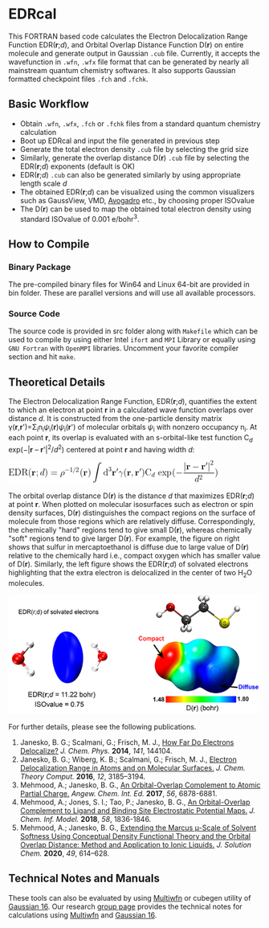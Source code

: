 EDRcal
===

This FORTRAN based code calculates the Electron Delocalization Range Function EDR(**r**;*d*), and Orbital Overlap Distance Function D(**r**) on entire molecule and generate output in Gaussian `.cub` file. Currently, it accepts the wavefunction in `.wfn`, `.wfx` file format that can be generated by nearly all mainstream quantum chemistry softwares. It also supports Gaussian formatted checkpoint files `.fch` and `.fchk`.

## Basic Workflow

* Obtain `.wfn`, `.wfx`, `.fch` or `.fchk` files from a standard quantum chemistry calculation
* Boot up EDRcal and input the file generated in previous step
* Generate the total electron density `.cub` file by selecting the grid size
* Similarly, generate the overlap distance D(**r**) `.cub` file by selecting the EDR(**r**;*d*) exponents (default is OK)
* EDR(**r**;*d*) `.cub` can also be generated similarly by using appropriate length scale *d*  
* The obtained EDR(**r**;*d*) can be visualized using the common visualizers such as GaussView, VMD, [Avogadro](https://github.com/cryos/avogadro) etc., by choosing proper ISOvalue
* The D(**r**) can be used to map the obtained total electron density using standard ISOvalue of 0.001 e/bohr<sup>3</sup>.

## How to Compile
### Binary Package
The pre-compiled binary files for Win64 and Linux 64-bit are provided in bin folder. These are parallel versions and will use all available processors.
### Source Code
The source code is provided in src folder along with `Makefile` which can be used to compile by using either Intel `ifort` and `MPI` Library or equally using `GNU Fortran` with `OpenMPI` libraries. Uncomment your favorite compiler section and hit `make`.

 ## Theoretical Details

The Electron Delocalization Range Function, EDR(**r**;*d*), quantifies the extent to which an electron at point **r** in a calculated wave function overlaps over distance *d*. It is constructed from the one-particle density matrix γ(**r**,**r**')=Σ<sub>i</sub>n<sub>i</sub>*ψ*<sub>i</sub>(**r**)*ψ*<sub>i</sub>(**r**') of molecular orbitals *ψ*<sub>i</sub> with nonzero occupancy n<sub>i</sub>. At each point **r**, its overlap is evaluated with an s-orbital-like test function C<sub>*d*</sub> exp(−|**r** – **r**'|<sup>2</sup>/*d*<sup>2</sup>) centered at point **r** and having width *d*:

<img src="./images/EDR_equation.png">

The orbital overlap distance D(**r**) is the distance *d* that maximizes EDR(**r**;*d*) at point **r**. When plotted on molecular isosurfaces such as electron or spin density surfaces, D(**r**) distinguishes the compact regions on the surface of molecule from those regions which are relatively diffuse. Correspondingly, the chemically "hard" regions tend to give small D(**r**), whereas chemically "soft" regions tend to give larger D(**r**). For example, the figure on right shows that sulfur in mercaptoethanol is diffuse due to large value of D(**r**) relative to the chemically hard i.e., compact oxygen which has smaller value of D(**r**). Similarly, the left figure shows the EDR(**r**;*d*) of solvated electrons highlighting that the extra electron is delocalized in the center of two H<sub>2</sub>O molecules.

<img src="./images/Example_Figure.png" alt="drawing" width="500">

For further details, please see the following publications.

1. Janesko, B. G.;  Scalmani, G.; Frisch, M. J., [How Far Do Electrons Delocalize?](https://aip.scitation.org/doi/abs/10.1063/1.4897264?journalCode=jcp) *J. Chem. Phys.* **2014**, *141*, 144104.
2. Janesko, B. G.;  Wiberg, K. B.;  Scalmani, G.; Frisch, M. J., [Electron Delocalization Range in Atoms and on Molecular Surfaces.](https://pubs.acs.org/doi/10.1021/acs.jctc.6b00343) *J. Chem. Theory Comput.* **2016**, *12*, 3185–3194.  
3. Mehmood, A.; Janesko, B. G., [An Orbital-Overlap Complement to Atomic Partial Charge.](https://onlinelibrary.wiley.com/doi/abs/10.1002/anie.201702715) *Angew. Chem. Int. Ed.* **2017**, *56*, 6878-6881.
4. Mehmood, A.;  Jones, S. I.;  Tao, P.; Janesko, B. G., [An Orbital-Overlap Complement to Ligand and Binding Site Electrostatic Potential Maps.](https://pubs.acs.org/doi/10.1021/acs.jcim.8b00370) *J. Chem. Inf. Model.* **2018**, *58*, 1836-1846.
5. Mehmood, A.; Janesko, B. G., [Extending the Marcus μ-Scale of Solvent Softness Using Conceptual Density Functional Theory and the Orbital Overlap Distance: Method and Application to Ionic Liquids.](https://link.springer.com/article/10.1007/s10953-020-00973-5) *J. Solution Chem.* **2020**, *49*, 614–628.

## Technical Notes and Manuals

These tools can also be evaluated by using [Multiwfn](http://sobereva.com/multiwfn/) or cubegen utility of [Gaussian 16](https://gaussian.com/gaussian16/). Our research [group page](https://janeskoresearchgroup.wordpress.com/) provides the technical notes for calculations using [Multiwfn](https://janeskoresearchgroup.files.wordpress.com/2020/07/multiwfn-calculating-overlap-distance.pdf) and [Gaussian 16](https://janeskoresearchgroup.files.wordpress.com/2020/07/gaussian-16-calculating-overlap-distance.pdf).